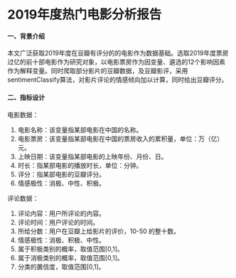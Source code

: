 # 2019年度热门电影分析报告

#### 一、背景介绍

本文广泛获取2019年度在豆瓣有评分的的电影作为数据基础。选取2019年度票房过亿的前十部电影作为研究对象，以电影票房作为因变量、遴选的12个影响因素作为解释变量。同时爬取部分影片的豆瓣数据，及豆瓣影评，采用 sentimentClassify算法，对影片评论的情感倾向加以计算，同时给出豆瓣评分。

#### 二、指标设计

电影数据：

1. 电影名称：该变量指某部电影在中国的名称。
2. 电影票房：该变量指某部电影在中国的票房收入的累积量，单位：万（亿）元。
3. 上映日期：该变量指某部电影的上映年份、月份、日。
4. 时长：指某部电影的播放时长，单位：分钟。
5. 评分：指某部电影的豆瓣评分。
6. 情感极性：消极、中性、积极。



评论数据：

1. 评论内容：用户所评论的内容。
2. 评论时间：用户评论的时间。
3. 所给分数：用户在豆瓣上给影片的评价，10-50 的整十数。
4. 情感极性：消极、积极、中性。
5. 属于积极类别的概率，取值范围[0,1]。
6. 属于消极类别的概率，取值范围[0,1]。
7. 分类的置信度，取值范围[0,1]。

